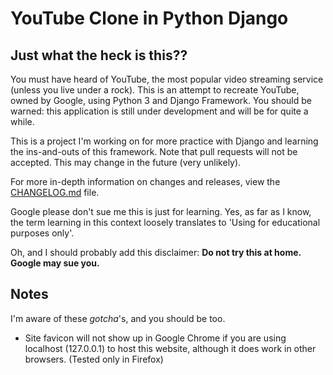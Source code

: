 # YouTube Clone in Python Django

## Just what the heck is this??

You must have heard of YouTube, the most popular video streaming service (unless you live under a rock). This is an attempt to recreate YouTube, owned by Google, using Python 3 and Django Framework. You should be warned: this application is still under development and will be for quite a while.

This is a project I'm working on for more practice with Django and learning the ins-and-outs of this framework. Note that pull requests will not be accepted. This may change in the future (very unlikely).

For more in-depth information on changes and releases, view the [CHANGELOG.md](https://github.com/AryanJassal/YouTubeClone/blob/master/CHANGELOG.md) file.

Google please don't sue me this is just for learning. Yes, as far as I know, the term learning in this context loosely translates to 'Using for educational purposes only'.

Oh, and I should probably add this disclaimer: **Do not try this at home. Google may sue you.**

## Notes

I'm aware of these *gotcha*'s, and you should be too.

- Site favicon will not show up in Google Chrome if you are using localhost (127.0.0.1) to host this website, although it does work in other browsers. (Tested only in Firefox)
